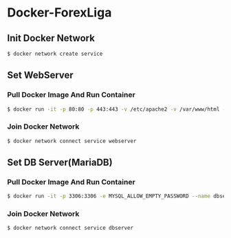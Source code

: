 # Docker-ForexLiga


## Init Docker Network
```sh
$ docker network create service
```

## Set WebServer

### Pull Docker Image And Run Container
```sh
$ docker run -it -p 80:80 -p 443:443 -v /etc/apache2 -v /var/www/html --name webserver forexliga/webserver
```

### Join Docker Network
```sh
$ docker network connect service webserver
```


## Set DB Server(MariaDB)

### Pull Docker Image And Run Container
```sh
$ docker run -it -p 3306:3306 -e MYSQL_ALLOW_EMPTY_PASSWORD --name dbserver mariadb
```

### Join Docker Network
```sh
$ docker network connect service dbserver
```
